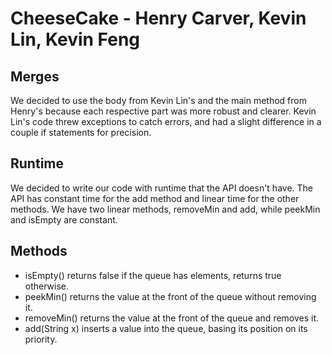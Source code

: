 # CheeseCake - Henry Carver, Kevin Lin, Kevin Feng
## Merges
We decided to use the body from Kevin Lin's and the main method from Henry's because each respective part was more robust and clearer. 
Kevin Lin's code threw exceptions to catch errors, and had a slight difference in a couple if statements for precision.
## Runtime
We decided to write our code with runtime that the API doesn't have. The API has constant time for the add method and linear time for the other methods. We have two linear methods, removeMin and add, while peekMin and isEmpty are constant.

## Methods
- isEmpty() returns false if the queue has elements, returns true otherwise.
- peekMin() returns the value at the front of the queue without removing it.
- removeMin() returns the value at the front of the queue and removes it.
- add(String x) inserts a value into the queue, basing its position on its priority.
